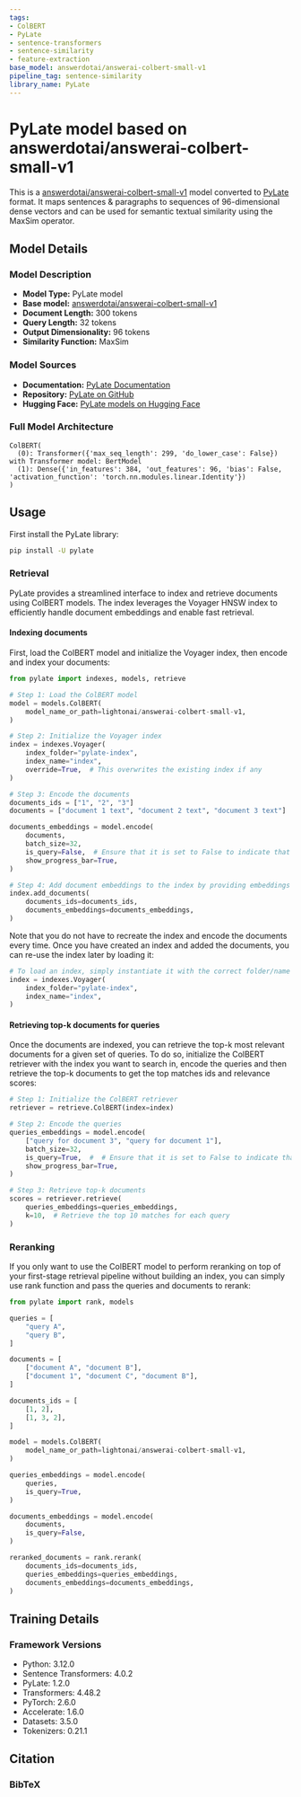 ```yaml
---
tags:
- ColBERT
- PyLate
- sentence-transformers
- sentence-similarity
- feature-extraction
base_model: answerdotai/answerai-colbert-small-v1
pipeline_tag: sentence-similarity
library_name: PyLate
---
```


# PyLate model based on answerdotai/answerai-colbert-small-v1

This is a [answerdotai/answerai-colbert-small-v1](https://huggingface.co/answerdotai/answerai-colbert-small-v1) model converted to [PyLate](https://github.com/lightonai/pylate) format. It maps sentences & paragraphs to sequences of 96-dimensional dense vectors and can be used for semantic textual similarity using the MaxSim operator.

## Model Details

### Model Description
- **Model Type:** PyLate model
- **Base model:** [answerdotai/answerai-colbert-small-v1](https://huggingface.co/answerdotai/answerai-colbert-small-v1) <!-- at revision be1703c55532145a844da800eea4c9a692d7e267 -->
- **Document Length:** 300 tokens
- **Query Length:** 32 tokens
- **Output Dimensionality:** 96 tokens
- **Similarity Function:** MaxSim
<!-- - **Training Dataset:** Unknown -->
<!-- - **Language:** Unknown -->
<!-- - **License:** Unknown -->

### Model Sources

- **Documentation:** [PyLate Documentation](https://lightonai.github.io/pylate/)
- **Repository:** [PyLate on GitHub](https://github.com/lightonai/pylate)
- **Hugging Face:** [PyLate models on Hugging Face](https://huggingface.co/models?library=PyLate)

### Full Model Architecture

```
ColBERT(
  (0): Transformer({'max_seq_length': 299, 'do_lower_case': False}) with Transformer model: BertModel 
  (1): Dense({'in_features': 384, 'out_features': 96, 'bias': False, 'activation_function': 'torch.nn.modules.linear.Identity'})
)
```

## Usage
First install the PyLate library:

```bash
pip install -U pylate
```

### Retrieval

PyLate provides a streamlined interface to index and retrieve documents using ColBERT models. The index leverages the Voyager HNSW index to efficiently handle document embeddings and enable fast retrieval.

#### Indexing documents

First, load the ColBERT model and initialize the Voyager index, then encode and index your documents:

```python
from pylate import indexes, models, retrieve

# Step 1: Load the ColBERT model
model = models.ColBERT(
    model_name_or_path=lightonai/answerai-colbert-small-v1,
)

# Step 2: Initialize the Voyager index
index = indexes.Voyager(
    index_folder="pylate-index",
    index_name="index",
    override=True,  # This overwrites the existing index if any
)

# Step 3: Encode the documents
documents_ids = ["1", "2", "3"]
documents = ["document 1 text", "document 2 text", "document 3 text"]

documents_embeddings = model.encode(
    documents,
    batch_size=32,
    is_query=False,  # Ensure that it is set to False to indicate that these are documents, not queries
    show_progress_bar=True,
)

# Step 4: Add document embeddings to the index by providing embeddings and corresponding ids
index.add_documents(
    documents_ids=documents_ids,
    documents_embeddings=documents_embeddings,
)
```

Note that you do not have to recreate the index and encode the documents every time. Once you have created an index and added the documents, you can re-use the index later by loading it:

```python
# To load an index, simply instantiate it with the correct folder/name and without overriding it
index = indexes.Voyager(
    index_folder="pylate-index",
    index_name="index",
)
```

#### Retrieving top-k documents for queries

Once the documents are indexed, you can retrieve the top-k most relevant documents for a given set of queries.
To do so, initialize the ColBERT retriever with the index you want to search in, encode the queries and then retrieve the top-k documents to get the top matches ids and relevance scores:

```python
# Step 1: Initialize the ColBERT retriever
retriever = retrieve.ColBERT(index=index)

# Step 2: Encode the queries
queries_embeddings = model.encode(
    ["query for document 3", "query for document 1"],
    batch_size=32,
    is_query=True,  #  # Ensure that it is set to False to indicate that these are queries
    show_progress_bar=True,
)

# Step 3: Retrieve top-k documents
scores = retriever.retrieve(
    queries_embeddings=queries_embeddings,
    k=10,  # Retrieve the top 10 matches for each query
)
```

### Reranking
If you only want to use the ColBERT model to perform reranking on top of your first-stage retrieval pipeline without building an index, you can simply use rank function and pass the queries and documents to rerank:

```python
from pylate import rank, models

queries = [
    "query A",
    "query B",
]

documents = [
    ["document A", "document B"],
    ["document 1", "document C", "document B"],
]

documents_ids = [
    [1, 2],
    [1, 3, 2],
]

model = models.ColBERT(
    model_name_or_path=lightonai/answerai-colbert-small-v1,
)

queries_embeddings = model.encode(
    queries,
    is_query=True,
)

documents_embeddings = model.encode(
    documents,
    is_query=False,
)

reranked_documents = rank.rerank(
    documents_ids=documents_ids,
    queries_embeddings=queries_embeddings,
    documents_embeddings=documents_embeddings,
)
```

<!--
### Direct Usage (Transformers)

<details><summary>Click to see the direct usage in Transformers</summary>

</details>
-->

<!--
### Downstream Usage (Sentence Transformers)

You can finetune this model on your own dataset.

<details><summary>Click to expand</summary>

</details>
-->

<!--
### Out-of-Scope Use

*List how the model may foreseeably be misused and address what users ought not to do with the model.*
-->

<!--
## Bias, Risks and Limitations

*What are the known or foreseeable issues stemming from this model? You could also flag here known failure cases or weaknesses of the model.*
-->

<!--
### Recommendations

*What are recommendations with respect to the foreseeable issues? For example, filtering explicit content.*
-->

## Training Details

### Framework Versions
- Python: 3.12.0
- Sentence Transformers: 4.0.2
- PyLate: 1.2.0
- Transformers: 4.48.2
- PyTorch: 2.6.0
- Accelerate: 1.6.0
- Datasets: 3.5.0
- Tokenizers: 0.21.1


## Citation

### BibTeX

<!--
## Glossary

*Clearly define terms in order to be accessible across audiences.*
-->

<!--
## Model Card Authors

*Lists the people who create the model card, providing recognition and accountability for the detailed work that goes into its construction.*
-->

<!--
## Model Card Contact

*Provides a way for people who have updates to the Model Card, suggestions, or questions, to contact the Model Card authors.*
-->